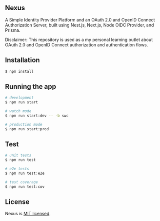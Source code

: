 ## Nexus

A Simple Identity Provider Platform and an OAuth 2.0 and OpenID Connect Authorization Server, built using Nest.js, Next.js, Node OIDC Provider, and Prisma.

Disclaimer: This repository is used as a my personal learning outlet about OAuth 2.0 and OpenID Connect authorization and authentication flows.

## Installation

```bash
$ npm install
```

## Running the app

```bash
# development
$ npm run start

# watch mode
$ npm run start:dev -- -b swc

# production mode
$ npm run start:prod
```

## Test

```bash
# unit tests
$ npm run test

# e2e tests
$ npm run test:e2e

# test coverage
$ npm run test:cov
```

## License

Nexus is [MIT licensed](LICENSE).
